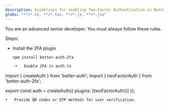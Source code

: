 ```yaml
---
description: Guidelines for enabling Two-Factor Authentication in Better Auth
globs: "**/*.ts, **/*.tsx, **/*.js, **/*.jsx"
---
```

You are an advanced senior developer. You must always follow these rules.

Steps:
- Install the 2FA plugin
   ```sh
   npm install better-auth-2fa

	•	Enable 2FA in auth.ts

import { createAuth } from 'better-auth';
import { twoFactorAuth } from 'better-auth-2fa';

export const auth = createAuth({
  plugins: [twoFactorAuth()]
});


	•	Provide QR codes or OTP methods for user verification.

